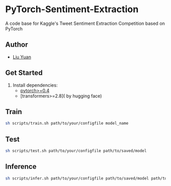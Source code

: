 # PyTorch-Sentiment-Extraction

A code base for Kaggle's Tweet Sentiment Extraction Competition based on PyTorch

## Author
- [Liu Yuan](https://github.com/draculayuan)


## Get Started

1. Install dependencies:
    - [pytorch>=0.4](https://pytorch.org/)
    - [transformers>=2.8]( by hugging face)


## Train

```bash
sh scripts/train.sh path/to/your/configfile model_name
```


## Test

```bash
sh scripts/test.sh path/to/your/configfile path/to/saved/model
```

## Inference

```bash
sh scripts/infer.sh path/to/your/configfile path/to/saved/model path/to/output/path
```

